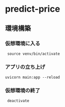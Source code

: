 # predict-price

## 環境構築
### 仮想環境に入る
```
 source venv/bin/activate
```
### アプリの立ち上げ
```
uvicorn main:app --reload
```
### 仮想環境の終了
```
 deactivate
```
